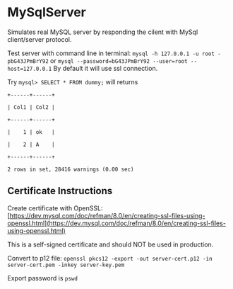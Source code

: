 # MySqlServer
Simulates real MySQL server by responding the cilent with MySql client/server protocol.

Test server with command line in terminal:
`mysql -h 127.0.0.1 -u root -pbG43JPmBrY92` 
or 
`mysql --password=bG43JPmBrY92 --user=root --host=127.0.0.1`
By default it will use ssl connection.

Try `mysql> SELECT * FROM dummy;` will returns

`+------+------+`

`| Col1 | Col2 |`

`+------+------+`

`|    1 | ok   |`

`|    2 | A    |`

`+------+------+`

`2 rows in set, 28416 warnings (0.00 sec)`



## Certificate Instructions

Create certificate with OpenSSL: [https://dev.mysql.com/doc/refman/8.0/en/creating-ssl-files-using-openssl.html](https://dev.mysql.com/doc/refman/8.0/en/creating-ssl-files-using-openssl.html)

This is a self-signed certificate and should NOT be used in production.

Convert to p12 file: `openssl pkcs12 -export -out server-cert.p12 -in server-cert.pem -inkey server-key.pem`

Export password is `pswd`